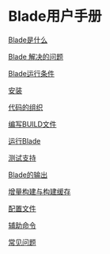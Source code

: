 Blade用户手册
============

[Blade是什么](what_is_blade_zh_CN.md)

[Blade 解决的问题](blade_features_zn_CN.md)

[Blade运行条件](blade_dependencies_zn_CN.md)

[安装](install_zn_CN.md)

[代码的组织](workspace_zn_CN.md)

[编写BUILD文件](build_file_zn_CN.md)

[运行Blade](blade_command_line_zn_CN.md)

[测试支持](run_tests_zn_CN.md)

[Blade的输出](output_files_zh_CN.md)

[增量构建与构建缓存](build_cache_zh_CN.md)

[配置文件](config_files_zn_CN.md)

[辅助命令](aux_zh_CN.md)

[常见问题](FAQ_zh_CN.md)
